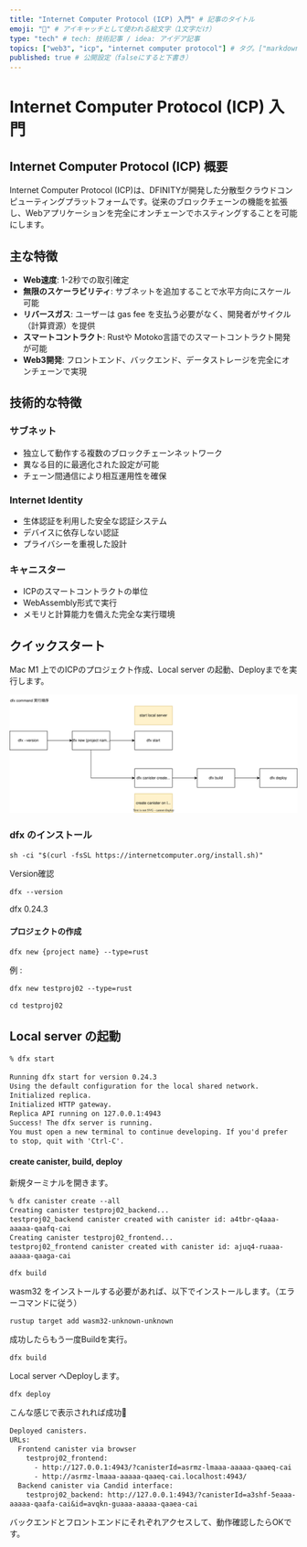 ```yaml
---
title: "Internet Computer Protocol (ICP) 入門" # 記事のタイトル
emoji: "🧱" # アイキャッチとして使われる絵文字（1文字だけ）
type: "tech" # tech: 技術記事 / idea: アイデア記事
topics: ["web3", "icp", "internet computer protocol"] # タグ。["markdown", "rust", "aws"]のように指定する
published: true # 公開設定（falseにすると下書き）
---
```


# Internet Computer Protocol (ICP) 入門

## Internet Computer Protocol (ICP) 概要

Internet Computer Protocol (ICP)は、DFINITYが開発した分散型クラウドコンピューティングプラットフォームです。従来のブロックチェーンの機能を拡張し、Webアプリケーションを完全にオンチェーンでホスティングすることを可能にします。

## 主な特徴

- **Web速度**: 1-2秒での取引確定
- **無限のスケーラビリティ**: サブネットを追加することで水平方向にスケール可能
- **リバースガス**: ユーザーは gas fee を支払う必要がなく、開発者がサイクル（計算資源）を提供
- **スマートコントラクト**: Rustや Motoko言語でのスマートコントラクト開発が可能
- **Web3開発**: フロントエンド、バックエンド、データストレージを完全にオンチェーンで実現

## 技術的な特徴

### サブネット
- 独立して動作する複数のブロックチェーンネットワーク
- 異なる目的に最適化された設定が可能
- チェーン間通信により相互運用性を確保

### Internet Identity
- 生体認証を利用した安全な認証システム
- デバイスに依存しない認証
- プライバシーを重視した設計

### キャニスター
- ICPのスマートコントラクトの単位
- WebAssembly形式で実行
- メモリと計算能力を備えた完全な実行環境

## クイックスタート

Mac M1 上でのICPのプロジェクト作成、Local server の起動、Deployまでを実行します。

![svg](./contents/web3-icp-quickstart/icp.drawio.svg)

### dfx のインストール

```
sh -ci "$(curl -fsSL https://internetcomputer.org/install.sh)"
```

Version確認

```
dfx --version
```

dfx 0.24.3


#### プロジェクトの作成

```
dfx new {project name} --type=rust
```

例 : 

```
dfx new testproj02 --type=rust
```

```
cd testproj02
```


## Local server の起動

```
% dfx start

Running dfx start for version 0.24.3
Using the default configuration for the local shared network.
Initialized replica.
Initialized HTTP gateway.
Replica API running on 127.0.0.1:4943
Success! The dfx server is running.
You must open a new terminal to continue developing. If you'd prefer to stop, quit with 'Ctrl-C'.
```

#### create canister, build, deploy

新規ターミナルを開きます。

```
% dfx canister create --all
Creating canister testproj02_backend...
testproj02_backend canister created with canister id: a4tbr-q4aaa-aaaaa-qaafq-cai
Creating canister testproj02_frontend...
testproj02_frontend canister created with canister id: ajuq4-ruaaa-aaaaa-qaaga-cai
```

```
dfx build
```

wasm32 をインストールする必要があれば、以下でインストールします。（エラーコマンドに従う）

```
rustup target add wasm32-unknown-unknown
```

成功したらもう一度Buildを実行。
 
```
dfx build
```

Local server へDeployします。


```
dfx deploy
```

こんな感じで表示されれば成功🎊

```
Deployed canisters.
URLs:
  Frontend canister via browser
    testproj02_frontend:
      - http://127.0.0.1:4943/?canisterId=asrmz-lmaaa-aaaaa-qaaeq-cai
      - http://asrmz-lmaaa-aaaaa-qaaeq-cai.localhost:4943/
  Backend canister via Candid interface:
    testproj02_backend: http://127.0.0.1:4943/?canisterId=a3shf-5eaaa-aaaaa-qaafa-cai&id=avqkn-guaaa-aaaaa-qaaea-cai
```


バックエンドとフロントエンドにそれぞれアクセスして、動作確認したらOKです。

